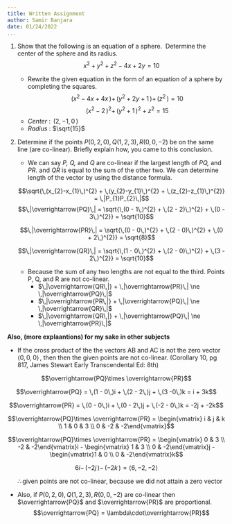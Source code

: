 ```yaml
---
title: Written Assignment 
author: Samir Banjara
date: 01/24/2022
...
```

1.  Show that the following is an equation of a sphere.  Determine the center of the sphere and its radius. $$x^2 + y^2 + z^2 - 4x + 2y = 10$$
	- Rewrite the given equation in the form of an equation of a sphere by completing the squares.
		 $$\,(x^{2} - 4x + 4x\,) + \,(y^{2} + 2y + 1\,) + \,(z^2\,) = 10$$
		 $$\,(x^{2} - 2\,)^{2} + \,(y^{2} + 1\,)^{2} + z^{2} = 15$$
	- *Center* : $\,(2, -1, 0\,)$
	- *Radius* : $\sqrt{15}$
	

2. Determine if the points $P(0,2,0),\, Q(1,2,3),\, R(0,0,-2)$ be on the same line (are co-linear). Briefly explain how, you came to this conclusion.
	- We can say *P, Q,* and *Q* are co-linear if the largest length of *PQ,* and *PR*. and *QR* is equal to the sum of the other two. We can determine length of the vector by using the distance formula.
    
    $$\sqrt{\,(x_{2}-x_{1}\,)^{2}  + \,(y_{2}-y_{1}\,)^{2} + \,(z_{2}-z_{1}\,)^{2}} = \,|P_{1}P_{2}\,|$$
	$$\,|\overrightarrow{PQ}\,| = \sqrt{\,(0 - 1\,)^{2} + \,(2 - 2)\,)^{2} + \,(0 - 3\,)^{2}} = \sqrt{10}$$
	
	$$\,|\overrightarrow{PR}\,| = \sqrt{\,(0 - 0\,)^{2} + \,(2 - 0)\,)^{2} + \,(0 + 2\,)^{2}} = \sqrt{8}$$
	
	$$\,|\overrightarrow{QR}\,| = \sqrt{\,(1 - 0\,)^{2} + \,(2 - 0)\,)^{2} + \,(3 - 2\,)^{2}} = \sqrt{10}$$
    
    
	- Because the sum of any two lengths are not equal to the third. Points P, Q, and R are not co-linear. 
		- $\,|\overrightarrow{QR\,|} + \,|\overrightarrow{PR}\,| \ne \,|\overrightarrow{PQ}\,|$
		- $\,|\overrightarrow{PR\,|} + \,|\overrightarrow{PQ}\,| \ne \,|\overrightarrow{QR}\,|$
		- $\,|\overrightarrow{QR\,|} + \,|\overrightarrow{PQ}\,| \ne \,|\overrightarrow{PR}\,|$
 
**Also, (more explaantions) for my sake in other subjects**
- If the cross product of the the vectors AB and AC  is not the zero vector $\,\langle 0, 0, 0 \rangle\,$, then then the given points are not co-linear. (Corollary 10, pg 817, James Stewart Early Transcendental Ed: 8th)

$$\overrightarrow{PQ}\times \overrightarrow{PR}$$

$$\overrightarrow{PQ} = \,(1 - 0\,)i + \,(2 - 2\,)j + \,(3 -0\,)k = i + 3k$$

$$\overrightarrow{PR} = \,(0 - 0\,)i + \,(0 - 2\,)j + \,(-2 - 0\,)k = -2j + -2k$$

$$\overrightarrow{PQ}\times \overrightarrow{PR} = \begin{vmatrix} i & j & k \\ 1 & 0 & 3 \\ 0 & -2 & -2\end{vmatrix}$$

$$\overrightarrow{PQ}\times \overrightarrow{PR} = \begin{vmatrix} 0 & 3 \\ -2 & -2\end{vmatrix}i - \begin{vmatrix} 1 & 3 \\ 0 & -2\end{vmatrix}j - \begin{vmatrix}1 & 0 \\ 0 & -2\end{vmatrix}k$$

$$6i - \,(-2j\,) - \,(-2k\,) = \langle 6, -2, -2\rangle$$

$$\quad\therefore\text{given points are not co-linear, because we did not attain a zero vector}$$
    
- Also, if $P(0,2,0),\, Q(1,2,3),\, R(0,0,-2)$ are co-linear then $\overrightarrow{PQ}$ and $\overrightarrow{PR}$ are proportional.
$$\overrightarrow{PQ} = \lambda\cdot\overrightarrow{PR}$$

	